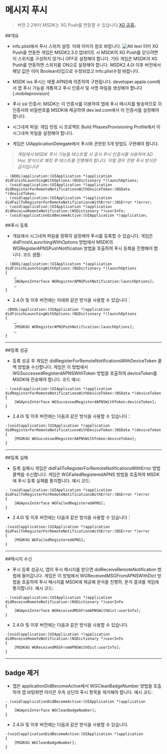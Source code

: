 ﻿메시지 푸시
===

 > 버전 2.2부터 MSDK는 XG Push를 연동할 수 있습니다.[XG 공홈](http://xg.qq.com/)。

##개요

 - info.plist에서 푸시 스위치 설정. 아래 이미지 참조 바랍니다.
![Alt text](./Push1.png)
이미 XG Push를 연동한 게임은 MSDK2.3.0 업데이트 시 MSDK의 XG Push를 닫으려면 이 스위치를 구성하지 않거나 OFF로 설정해야 합니다. 기타 게임은 MSDK의 XG Push를 연동하면 스위치를 ON으로 설정해야 합니다.
MSDK2.4.0i 이후 버전에서 해당 값은 이미 Boolean타입으로 수정되었고 Info.plist수정 바랍니다.

 - MSDK ios 푸시는 애플 APNS에 의존하여 구현됩니다. developer.apple.com에서 앱 푸시 기능을 개통하고 푸시 인증서 및 서명 파일을 생성해야 합니다(.mobileprovision)
 - 푸시 ssl 인증서: MSDK는 이 인증서를 이용하여 앱에 푸시 메시지를 발송하므로 이 인증서와 비밀번호를 MSDK에 제공하여 dev.ied.com에서 이 인증서를 설정해야 합니다.
 - 시그네쳐 파일: 게임 런칭 시 프로젝트 Build PhasesProvisioning Profile에서 이 시그네쳐 파일을 설정해야 합니다.
 - 게임은 UIApplicationDelegate에서 푸시와 관련된 5개 방법도 구현해야 합니다.
>*게임에서 MSDK 푸시 기능을 테스트할 시 공식 푸시 인증서를 사용하여 AD Hoc 방식으로 패킹 후 테스트를 진행해야 합니다. 이럴 경우 전량 푸시 방식은 금지입니다!*

```
- (BOOL)application:(UIApplication *)application didFinishLaunchingWithOptions:(NSDictionary *)launchOptions;
- (void)application:(UIApplication *)application didRegisterForRemoteNotificationsWithDeviceToken:(NSData *)deviceToken;
- (void)application:(UIApplication *)application didFailToRegisterForRemoteNotificationsWithError:(NSError *)error;
- (void)application:(UIApplication *)application didReceiveRemoteNotification:(NSDictionary *)userInfo;
- (void)applicationDidBecomeActive:(UIApplication *)application;
```

##푸시 등록
 - 개요에서 시그네쳐 파일을 정확히 설정해야 푸시를 등록할 수 있습니다.
게임은 didFinishLaunchingWithOptions 방법에서 MSDK의 WGRegisterAPNSPushNotification 방법을 호출하여 푸시 등록을 진행해야 합니다.
코드 샘플:
```
- (BOOL)application:(UIApplication *)application didFinishLaunchingWithOptions:(NSDictionary *)launchOptions
{
    …
    [WGApnsInterface WGRegisterAPNSPushNotification:launchOptions];
    …
} 
```

- 2.4.0i 및 이후 버전에는 아래와 같은 방식을 사용할 수 있습니다：
```
-(BOOL)application:(UIApplication *)application didFinishLaunchingWithOptions:(NSDictionary *)launchOptions
{
	…
	[MSDKXG WGRegisterAPNSPushNotification:launchOptions];
	…
}
```

---

##등록 성공
 - 등록 성공 후 게임은 didRegisterForRemoteNotificationsWithDeviceToken 콜백 방법을 수신합니다. 게임은 이 방법에서 WGSuccessedRegisterdAPNSWithToken 방법을 호출하여 deviceToken를 MSDK에 전송해야 합니다.
코드 예시:
```
- (void)application:(UIApplication *)application didRegisterForRemoteNotificationsWithDeviceToken:(NSData *)deviceToken
{
    [WGApnsInterface WGSuccessedRegisterdAPNSWithToken:deviceToken];
} 
```

- 2.4.0i 및 이후 버전에는 다음과 같은 방식을 사용할 수 있습니다：
```
-(void)application:(UIApplication *)application didRegisterForRemoteNotificationsWithDeviceToken:(NSData *)deviceToken
{
	[MSDKXG WGSuccessedRegisterdAPNSWithToken:deviceToken];
}
```

---

##등록 실패
 - 등록 실패시 게임은 didFailToRegisterForRemoteNotificationsWithError 방법 콜백을 수신합니다. 게임은 WGFailedRegisteredAPNS 방법을 호출하여 MSDK에 푸시 등록 실패를 통지합니다.
예시 코드:
```
- (void)application:(UIApplication *)application didFailToRegisterForRemoteNotificationsWithError:(NSError *)error
{
    [WGApnsInterface WGFailedRegisteredAPNS];
} 
```

- 2.4.0i 및 이후 버전에는 다음과 같은 방식을 사용할 수 있습니다：
```
-(void)application:(UIApplication *)application didFailToRegisterForRemoteNotificationsWithError:(NSError *)error
{
	[MSDKXG WGFailedRegisteredAPNS];
}
```

---


##메시지 수신
 - 푸시 등록 성공시, 앱이 푸시 메시지를 받으면 didReceiveRemoteNotification 방법에 들어갑니다. 게임은 이 방법에서 WGReceivedMSGFromAPNSWithDict 방법을 호출하여 푸시 메시지를 MSDK에 제공해 분석을 진행하, 분석 결과를 게임에 통지합니다.
예시 코드:
```
- (void)application:(UIApplication *)application didReceiveRemoteNotification:(NSDictionary *)userInfo
{
    [WGApnsInterface WGReceivedMSGFromAPNSWithDict:userInfo];
} 
```

- 2.4.0i 및 이후 버전에는 다음과 같은 방식을 사용할 수 있습니다.
```
-(void)application:(UIApplication *)application didReceiveRemoteNotification:(NSDictionary *)userInfo
{
	[MSDKXG WGReceivedMSGFromAPNSWithDict:userInfo];
}
```

---

## badge 제거

 - 앱은 applicationDidBecomeActive에서 WGCleanBadgeNumber 방법을 호출하여 앱 바탕화면 아이콘 우측 상단의 푸시 항목을 제거해야 합니다.
예시 코드:
```
- (void)applicationDidBecomeActive:(UIApplication *)application
{
    [WGApnsInterface WGCleanBadgeNumber];
} 
```

- 2.4.0i 및 이후 버전에는 다음과 같은 방식을 사용할 수 있습니다.
```
-(void)applicationDidBecomeActive:(UIApplication *)application
{
	[MSDKXG WGCleanBadgeNumber];
}
```
